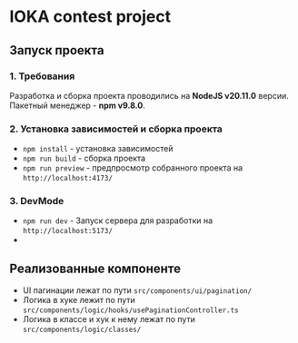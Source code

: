 # IOKA contest project

## Запуск проекта
### 1. Требования
Разработка и сборка проекта проводились на **NodeJS v20.11.0** версии.  
Пакетный менеджер - **npm v9.8.0**.

### 2. Установка зависимостей и сборка проекта
* `npm install` - установка зависимостей
* `npm run build` - сборка проекта
* `npm run preview` - предпросмотр собранного проекта на `http://localhost:4173/`


### 3. DevMode
* `npm run dev` - Запуск сервера для разработки на `http://localhost:5173/`
* 
## Реализованные компоненте

* UI пагинации лежат по пути `src/components/ui/pagination/`
* Логика в хуке лежит по пути `src/components/logic/hooks/usePaginationController.ts`
* Логика в классе и хук к нему лежат по пути `src/components/logic/classes/`
